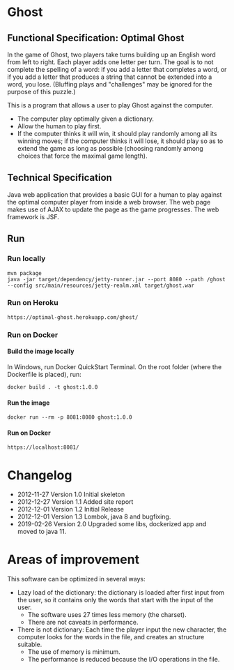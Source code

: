 # Ghost
## Functional Specification: Optimal Ghost
In the game of Ghost, two players take turns building up an English word from left to right. Each player adds one letter per turn. The goal is to not complete the spelling of a word: if you add a letter that completes a word, or if you add a letter that produces a string that cannot be extended into a word, you lose. (Bluffing plays and "challenges" may be ignored for the purpose of this puzzle.)

This is a program that allows a user to play Ghost against the computer.

* The computer play optimally given a dictionary. 
* Allow the human to play first. 
* If the computer thinks it will win, it should play randomly among all its winning moves; if the computer thinks it will lose, it should play so as to extend the game as long as possible (choosing randomly among choices that force the maximal game length).

## Technical Specification
Java web application that provides a basic GUI for a human to play against the optimal computer player from inside a web browser. The web page makes use of AJAX to update the page as the game progresses. The web framework is JSF.

## Run

### Run locally
```
mvn package
java -jar target/dependency/jetty-runner.jar --port 8080 --path /ghost --config src/main/resources/jetty-realm.xml target/ghost.war
```
### Run on Heroku
```
https://optimal-ghost.herokuapp.com/ghost/
```
### Run on Docker
#### Build the image locally
In Windows, run Docker QuickStart Terminal.
On the root folder (where the Dockerfile is placed), run:
```
docker build . -t ghost:1.0.0
```
#### Run the image
```
docker run --rm -p 8081:8080 ghost:1.0.0
```
#### Run on Docker
```
https://localhost:8081/
```

# Changelog
* 2012-11-27 Version 1.0 Initial skeleton
* 2012-12-27 Version 1.1 Added site report
* 2012-12-01 Version 1.2 Initial Release
* 2012-12-01 Version 1.3 Lombok, java 8 and bugfixing.
* 2019-02-26 Version 2.0 Upgraded some libs, dockerized app and moved to java 11.

# Areas of improvement
This software can be optimized in several ways:
* Lazy load of the dictionary: the dictionary is loaded after first input from the user, so it contains only the words that start with the input of the user.
  * The software uses 27 times less memory (the charset).
  * There are not caveats in performance.
* There is not dictionary: Each time the player input the new character, the computer looks for the words in the file, and creates an structure suitable.
  * The use of memory is minimum.
  * The performance is reduced because the I/O operations in the file.


